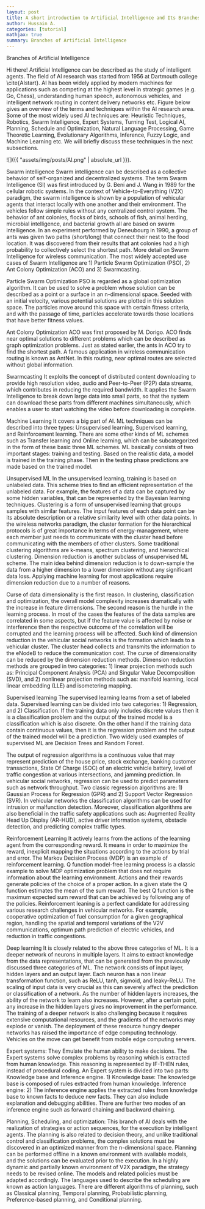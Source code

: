 ```yaml
---
layout: post
title: A short introduction to Artificial Intelligence and Its Branches
author: Hussain A.
categories: [tutorial]
mathjax: true
summary: Branches of Artificial Intelligence
---
```




Branches of Artificial Intelligence

Hi there! Artificial Intelligence can be described as the study of intelligent agents. The field of AI research was started from 1956 at Dartmouth college \cite{AIstart}. AI has been widely applied by modern machines for applications such as competing at the highest level in strategic games (e.g. Go, Chess), understanding human speech, autonomous vehicles, and intelligent network routing in content delivery networks etc. Figure below gives an overview of the terms and techniques within the AI research area. Some of the most widely used AI techniques are: Heuristic Techniques, Robotics, Swarm Intelligence, Expert Systems, Turning Test, Logical AI, Planning, Schedule and Optimization, Natural Language Processing, Game Theoretic Learning, Evolutionary Algorithms, Inference, Fuzzy Logic, and Machine Learning etc. We will briefly discuss these techniques in the next subsections.



![]({{ "assets/img/posts/AI.png" | absolute_url }}). 


Swarm intelligence
Swarm intelligence can be described as a collective behavior  of self-organized and decentralized systems. The term Swarm Intelligence (SI) was first introduced by G. Beni and J. Wang in 1989 for the cellular robotic systems. In the context of Vehicle-to-Everything (V2X) paradigm, the swarm intelligence is shown by a population of vehicular agents that interact locally with one another and their environment. The vehicles follow simple rules without any centralized control system. The behavior of ant colonies, flocks of birds, schools of fish, animal herding, microbial intelligence, and bacterial growth all are based on swarm intelligence. In an experiment performed by Deneubourg in 1990, a group of ants was given two paths (short/long) that connect their nest to the food location. It was discovered from their results that ant colonies had a high probability to collectively select the shortest path. More detail on Swarm Intelligence for wireless communication. The most widely accepted use cases of Swarm Intelligence are 1) Particle Swarm Optimization (PSO), 2) Ant Colony Optimization (ACO) and 3) Swarmcasting.

Particle Swarm Optimization
PSO is regarded as a global optimization algorithm. It can be used to solve a problem whose solution can be described as a point or a surface in an n-dimensional space. Seeded with an initial velocity, various potential solutions are plotted in this solution space. The particles move around this space with certain fitness criteria, and with the passage of time, particles accelerate towards those locations that have better fitness values. 

Ant Colony Optimization
ACO was first proposed by M. Dorigo. ACO finds near optimal solutions to different problems which can be described as graph optimization problems. Just as stated earlier, the ants in ACO try to find the shortest path. A famous application in wireless communication routing is known as AntNet. In this routing, near optimal routes are selected without global information.



Swarmcasting
It exploits the concept of distributed content downloading to provide high resolution video, audio and Peer-to-Peer (P2P) data streams, which contributes in reducing the required bandwidth. It applies the Swarm Intelligence to break down large data into small parts, so that the system can download these parts from different machines simultaneously, which enables a user to start watching the video before downloading is complete. 

Machine Learning
It covers a big part of AI. ML techniques can be described into three types: Unsupervised learning, Supervised learning, and Reinforcement learning. There are some other kinds of ML schemes such as Transfer learning and Online learning, which can be subcategorized in the form of these basic three ML schemes. ML basically consists of two important stages: training and testing. Based on the realistic data, a model is trained in the training phase. Then in the testing phase predictions are made based on the trained model.

Unsupervised ML
In the unsupervised learning, training is based on unlabeled data. This scheme tries to find an efficient representation of the unlabeled data. For example, the features of a data can be captured by some hidden variables, that can be represented by the Bayesian learning techniques. Clustering is a form of unsupervised learning that groups samples with similar features. The input features of each data point can be its absolute description or a relative similarity level with other data points. In the wireless networks paradigm, the cluster formation for the hierarchical protocols is of great importance in terms of energy-management, where each member just needs to communicate with the cluster head before communicating with the members of other clusters. Some traditional clustering algorithms are k-means, spectrum clustering, and hierarchical clustering. Dimension reduction is another subclass of unsupervised ML scheme. The main idea behind dimension reduction is to down-sample the data from a higher dimension to a lower dimension without any significant data loss. Applying machine learning for most applications require dimension reduction due to a number of reasons.

Curse of data dimensionality is the first reason. In clustering, classification and optimization, the overall model complexity increases dramatically with the increase in feature dimensions. The second reason is the hurdle in the learning process. In most of the cases the features of the data samples are correlated in some aspects, but if the feature value is affected by noise or interference then the respective outcome of the correlation will be corrupted and the learning process will be affected. Such kind of dimension reduction in the vehicular social networks is the formation which leads to a vehicular cluster. The cluster head collects and transmits the information to the eNodeB to reduce the communication cost. The curse of dimensionality can be reduced by the dimension reduction methods. Dimension reduction methods are grouped in two categories: 1) linear projection methods such as: Principal Component Analysis (PCA) and Singular Value Decomposition (SVD),  and 2) nonlinear projection methods such as: manifold learning, local linear embedding (LLE) and isometering mapping.

Supervised learning
The supervised learning learns from a set of labeled data. Supervised learning can be divided into two categories: 1) Regression, and 2) Classification. If the training data only includes discrete values then it is a classification problem and the output of the trained model is a classification which is also discrete. On the other hand if the training data contain continuous values, then it is the regression problem and the output of the trained model will be a prediction. Two widely used examples of supervised ML are Decision Trees and Random Forest.
	
The output of regression algorithms is a continuous value that may represent prediction of the house price, stock exchange, banking customer transactions, State Of Charge (SOC) of an electric vehicle battery, level of traffic congestion at various intersections, and jamming prediction. In vehicular social networks, regression can be used to predict parameters such as network throughput. Two classic regression algorithms are: 1) Gaussian Process for Regression (GPR) and 2) Support Vector Regression (SVR). In vehicular networks the classification algorithms can be used for intrusion or malfunction detection. Moreover, classification algorithms are also beneficial in the traffic safety applications such as: Augmented Reality Head Up Display (AR-HUD), active driver information systems, obstacle detection, and predicting complex traffic types.


Reinforcement Learning 
It actively learns from the actions of the learning agent from the corresponding reward. It means in order to maximize the reward, inexplicit mapping the situations according to the actions by trial and error. The Markov Decision Process (MDP) is an example of reinforcement learning. Q function model-free learning process is a classic example to solve MDP optimization problem that does not require information about the learning environment. Actions and their rewards generate policies of the choice of a proper action. In a given state the Q function estimates the mean of the sum reward. The best Q function is the maximum expected sum reward that can be achieved by following any of the policies. Reinforcement leaning is a perfect candidate for addressing various research challenges in vehicular networks. For example, cooperative optimization of fuel consumption for a given geographical region, handling the spatial and temporal variations of the V2V communications, optimum path prediction of electric vehicles, and reduction in traffic congestions.

Deep learning 
It is closely related to the above three categories of ML. It is a deeper network of neurons in multiple layers. It aims to extract knowledge from the data representations, that can be generated from the previously discussed three categories of ML. The network consists of input layer, hidden layers and an output layer. Each neuron has a non linear transformation function, such as ReLU, tanh, sigmoid, and leaky-ReLU. The scaling of input data is very crucial as this can severely affect the prediction or classification of a network. As the number of hidden layers increases, the ability of the network to learn also increases. However, after a certain point, any increase in the hidden layers gives no improvement in the performance. The training of a deeper network is also challenging because it requires extensive computational resources, and the gradients of the networks may explode or vanish. The deployment of these resource hungry deeper networks has raised the importance of edge computing technology. Vehicles on the move can get benefit from mobile edge computing servers.

Expert systems: 
They Emulate the human ability to make decisions. The Expert systems solve complex problems by reasoning which is extracted from human knowledge. This reasoning is represented by IF-THEN rules, instead of procedural coding. An Expert system is divided into two parts: Knowledge base and Inference engine. 1) Knowledge base: The knowledge base is composed of rules extracted from human knowledge. Inference engine: 2) The inference engine applies the extracted rules from knowledge base to known facts to deduce new facts. They can also include explanation and debugging abilities. There are further two modes of an inference engine such as  forward chaining and backward chaining.

Planning, Scheduling, and optimization: 
This branch of AI deals with the realization of strategies or action sequences, for the execution by intelligent agents. The planning is also related to decision theory, and unlike traditional control and classification problems, the complex solutions must be discovered in an optimized manner from the n-dimensional space. Planning can be performed offline in a known environment with available models, and the solutions can be evaluated prior to the execution. In a highly dynamic and partially known environment of V2X paradigm, the strategy needs to be revised online. The models and related policies must be adapted accordingly. The languages used to describe the scheduling are known as action languages. There are different algorithms of planning, such as Classical planning, Temporal planning, Probabilistic planning, Preference-based planning, and Conditional planning.

